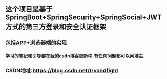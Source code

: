 ## 这个项目是基于SpringBoot+SpringSecurity+SpringSocial+JWT方式的第三方登录和安全认证框架
### 包括APP+浏览器端的实现
#### 学习的笔记和引导都在我的csdn博客更新中,有任何问题都可以问博主.
### CSDN地址:https://blog.csdn.net/tryandfight
